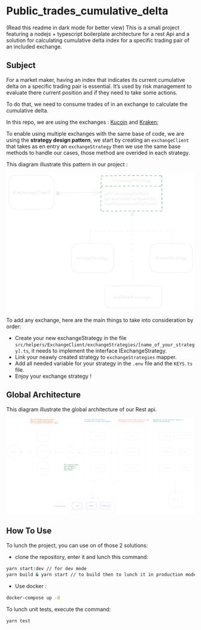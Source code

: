 # Public_trades_cumulative_delta

(Read this readme in dark mode for better view)
This is a small project featuring a nodejs + typescript boilerplate architecture for a rest Api and a solution for calculating cumulative delta index for a specific trading pair of an included exchange.

## Subject

For a market maker, having an index that indicates its current cumulative delta on a specific
trading pair is essential. It’s used by risk management to evaluate there current position and if they need to take some actions.

To do that, we need to consume trades of in an exchange to calculate the cumulative delta.

In this repo, we are using the exchanges : [Kucoin](https://www.kucoin.com/fr) and [Kraken](https://www.kraken.com/);

To enable using multiple exchanges with the same base of code, we are using the **strategy design pattern**, we start by creating an `exchangeClient` that takes as en entry an `exchangeStrategy` then we use the same base methods to handle our cases, those method are overided in each strategy.

This diagram illustrate this pattern in our project :

![exchangeStrategyPattern](./src/assets/exchangeStrategy.png)

To add any exchange, here are the main things to take into consideration by order:

-   Create your new exchangeStrategy in the file `src/helpers/ExchangeClient/exchangeStrategies/[name_of_your_strategy].ts`, it needs to implement the interface IExchangeStrategy.
-   Link your neawly created strategy to `exchangeStrategies` mapper.
-   Add all needed variable for your strategy in the `.env` file and the `KEYS.ts` file.
-   Enjoy your exchange strategy !

## Global Architecture

This diagram illustrate the global architecture of our Rest api.

![globalRestApiArchitecture](./src/assets/backendArchitectureDark.png)

## How To Use

To lunch the project, you can use on of those 2 solutions:

-   clone the repository, enter it and lunch this command:

```bash
yarn start:dev // for dev mode
yarn build & yarn start // to build then to lunch it in production mode
```

-   Use docker :

```bash
docker-compose up -d
```

To lunch unit tests, execute the command:

```bash
yarn test
```
